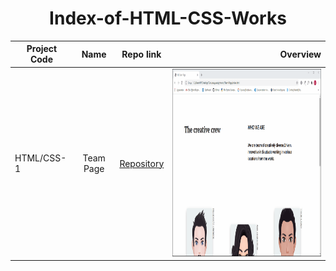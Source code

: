 # 
<h1 align="center">Index-of-HTML-CSS-Works</h1>  
  
  | Project Code | Name     | Repo link                                                      |           Overview                  |
  |--------------|:--------:|:--------------------------------------------------------------:|------------------------------------:|
  |HTML/CSS-1     |Team Page| [Repository](https://github.com/marntext/Team-Page)|<img src="img/Crew.gif" height="300">|
